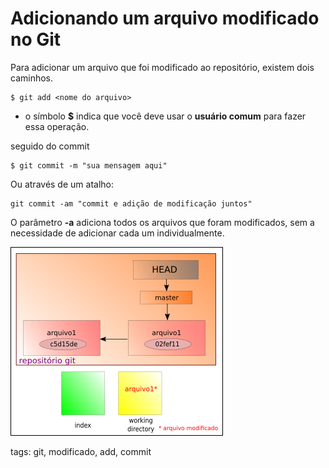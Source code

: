 # Adicionando um arquivo modificado no Git

Para adicionar um arquivo que foi modificado ao repositório, existem dois caminhos.

```
$ git add <nome do arquivo>
```

- o símbolo **$** indica que você deve usar o **usuário comum** para fazer essa operação.

seguido do commit

```
$ git commit -m "sua mensagem aqui"
```

Ou através de um atalho:

```
git commit -am "commit e adição de modificação juntos"
```

O parâmetro **-a** adiciona todos os arquivos que foram modificados, sem a necessidade de adicionar cada um individualmente.

![arquivo modificado](img/p0007-0.png)

tags: git, modificado, add, commit
